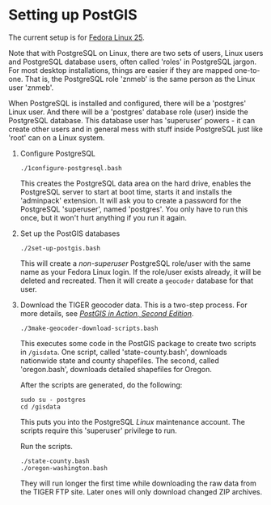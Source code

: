 # Setting up PostGIS

The current setup is for [Fedora Linux 25](https://fedoraproject.org/).

Note that with PostgreSQL on Linux, there are two sets of users, Linux users and PostgreSQL database users, often called 'roles' in PostgreSQL jargon. For most desktop installations, things are easier if they are mapped one-to-one. That is, the PostgreSQL role 'znmeb' is the same person as the Linux user 'znmeb'.

When PostgreSQL is installed and configured, there will be a 'postgres' Linux user. And there will be a 'postgres' database role (user) inside the PostgreSQL database. This database user has 'superuser' powers - it can create other users and in general mess with stuff inside PostgreSQL just like 'root' can on a Linux system.

1. Configure PostgreSQL
      ```
      ./1configure-postgresql.bash
      ```
      This creates the PostgreSQL data area on the hard drive, enables the PostgreSQL server to start at boot time, starts it and installs the 'adminpack' extension. It will ask you to create a password for the PostgreSQL 'superuser', named 'postgres'. You only have to run this once, but it won't hurt anything if you run it again.

2. Set up the PostGIS databases
      ```
      ./2set-up-postgis.bash
      ```
      This will create a _non-superuser_ PostgreSQL role/user with the same name as your Fedora Linux login. If the role/user exists already, it will be deleted and recreated. Then it will create a `geocoder` database for that user.

3. Download the TIGER geocoder data. This is a two-step process. For more details, see [_PostGIS in Action, Second Edition_](http://www.manning.com/obe2/).
	```
	./3make-geocoder-download-scripts.bash
	```
	This executes some code in the PostGIS package to create two scripts in `/gisdata`. One script, called 'state-county.bash', downloads nationwide state and county shapefiles. The second, called 'oregon.bash', downloads detailed shapefiles for Oregon.

	After the scripts are generated, do the following:
	```
	sudo su - postgres
	cd /gisdata
	```
	This puts you into the PostgreSQL _Linux_ maintenance account. The scripts require this 'superuser' privilege to run.

	Run the scripts.
	```
	./state-county.bash
	./oregon-washington.bash
	```
	They will run longer the first time while downloading the raw data from the TIGER FTP site. Later ones will only download changed ZIP archives.
